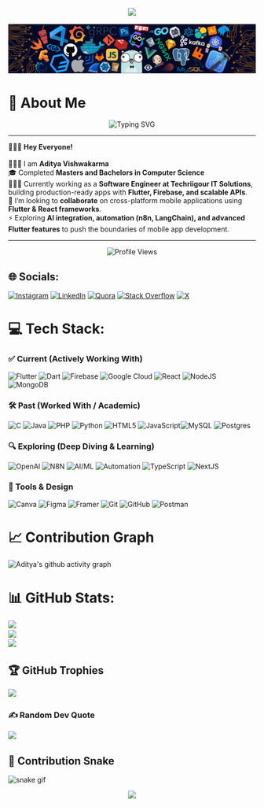 <p align="center">
  <img src="https://capsule-render.vercel.app/api?type=waving&color=0e75b6&height=180&section=header&text=Aditya%20Vishwakarma&fontSize=40&fontColor=ffffff&animation=fadeIn&fontAlignY=35" />
</p>

![logo](https://github.com/imaditya-31/imaditya-31/blob/main/header1.png)

# 💫 About Me

<p align="center"> <img src="https://readme-typing-svg.herokuapp.com?font=Fira+Code&weight=700&size=24&pause=1000&color=0E75B6&center=true&vCenter=true&width=750&lines=👨🏻‍💻+Flutter+Developer+%7C+Cross-Platform+Expert;🚀+1%2B+Years+of+Hands-on+Experience;🔥+Building+Scalable+%26+High-Performance+Apps;🎨+Passionate+about+UI%2FUX+%26+Clean+Code;🤝+Collaborating+on+AI%2C+Automation+%26+Innovation" alt="Typing SVG" /> </p>

---

🙋🏻‍♂️ **Hey Everyone!** <br><br>
👨🏻‍💼 I am **Aditya Vishwakarma**<br>
🎓 Completed **Masters and Bachelors in Computer Science**<br>
👨🏻‍💻 Currently working as a **Software Engineer at Techriigour IT Solutions**, building production-ready apps with **Flutter, Firebase, and scalable APIs**.<br>
🤝 I’m looking to **collaborate** on cross-platform mobile applications using **Flutter & React frameworks**.<br>
⚡ Exploring **AI integration, automation (n8n, LangChain), and advanced Flutter features** to push the boundaries of mobile app development.<br>

---

<p align="center">
  <img src="https://komarev.com/ghpvc/?username=imaditya-31&label=Profile%20Views&color=0e75b6&style=for-the-badge" alt="Profile Views" />
</p>

## 🌐 Socials:

[![Instagram](https://img.shields.io/badge/Instagram-%23E4405F.svg?logo=Instagram&logoColor=white)](https://instagram.com/imaditya_31) [![LinkedIn](https://img.shields.io/badge/LinkedIn-%230077B5.svg?logo=linkedin&logoColor=white)](https://linkedin.com/in/https://www.linkedin.com/in/aditya-vishwakarma-0903a01b5) [![Quora](https://img.shields.io/badge/Quora-%23B92B27.svg?logo=Quora&logoColor=white)](https://quora.com/profile/https://www.quora.com/profile/Aditya-Vishwakarma-271) [![Stack Overflow](https://img.shields.io/badge/-Stackoverflow-FE7A16?logo=stack-overflow&logoColor=white)](https://stackoverflow.com/users/https://stackoverflow.com/users/20883967/aditya-vishwakarma) [![X](https://img.shields.io/badge/X-black.svg?logo=X&logoColor=white)](https://x.com/V_aditya___)

# 💻 Tech Stack:

### ✅ Current (Actively Working With)

![Flutter](https://img.shields.io/badge/Flutter-%2302569B.svg?style=for-the-badge&logo=Flutter&logoColor=white) ![Dart](https://img.shields.io/badge/dart-%230175C2.svg?style=for-the-badge&logo=dart&logoColor=white) ![Firebase](https://img.shields.io/badge/firebase-%23039BE5.svg?style=for-the-badge&logo=firebase) ![Google Cloud](https://img.shields.io/badge/GoogleCloud-%234285F4.svg?style=for-the-badge&logo=google-cloud&logoColor=white) ![React](https://img.shields.io/badge/react-%2320232a.svg?style=for-the-badge&logo=react&logoColor=%2361DAFB) ![NodeJS](https://img.shields.io/badge/node.js-6DA55F?style=for-the-badge&logo=node.js&logoColor=white) ![MongoDB](https://img.shields.io/badge/MongoDB-%234ea94b.svg?style=for-the-badge&logo=mongodb&logoColor=white)

### 🛠️ Past (Worked With / Academic)

![C](https://img.shields.io/badge/c-%2300599C.svg?style=for-the-badge&logo=c&logoColor=white) ![Java](https://img.shields.io/badge/java-%23ED8B00.svg?style=for-the-badge&logo=openjdk&logoColor=white) ![PHP](https://img.shields.io/badge/php-%23777BB4.svg?style=for-the-badge&logo=php&logoColor=white) ![Python](https://img.shields.io/badge/python-3670A0?style=for-the-badge&logo=python&logoColor=ffdd54) ![HTML5](https://img.shields.io/badge/html5-%23E34F26.svg?style=for-the-badge&logo=html5&logoColor=white) ![JavaScript](https://img.shields.io/badge/javascript-%23323330.svg?style=for-the-badge&logo=javascript&logoColor=%23F7DF1E)![MySQL](https://img.shields.io/badge/mysql-4479A1.svg?style=for-the-badge&logo=mysql&logoColor=white) ![Postgres](https://img.shields.io/badge/postgres-%23316192.svg?style=for-the-badge&logo=postgresql&logoColor=white)

### 🔍 Exploring (Deep Diving & Learning)

![OpenAI](https://img.shields.io/badge/OpenAI-%23412991.svg?style=for-the-badge&logo=openai&logoColor=white) ![N8N](https://img.shields.io/badge/n8n-%23EA4D60.svg?style=for-the-badge&logo=n8n&logoColor=white) ![AI/ML](https://img.shields.io/badge/AI%2FML-%2300C853.svg?style=for-the-badge&logo=tensorflow&logoColor=white) ![Automation](https://img.shields.io/badge/Automation-%2300ACC1.svg?style=for-the-badge&logo=zapier&logoColor=white) ![TypeScript](https://img.shields.io/badge/typescript-%23323330.svg?style=for-the-badge&logo=typescript&logoColor=%23F7DF1E) ![NextJS](https://img.shields.io/badge/Next.js-black?style=for-the-badge&logo=next.js&logoColor=white)

### 🎨 Tools & Design

![Canva](https://img.shields.io/badge/Canva-%2300C4CC.svg?style=for-the-badge&logo=Canva&logoColor=white) ![Figma](https://img.shields.io/badge/figma-%23F24E1E.svg?style=for-the-badge&logo=figma&logoColor=white) ![Framer](https://img.shields.io/badge/Framer-black?style=for-the-badge&logo=framer&logoColor=blue) ![Git](https://img.shields.io/badge/git-%23F05033.svg?style=for-the-badge&logo=git&logoColor=white) ![GitHub](https://img.shields.io/badge/github-%23121011.svg?style=for-the-badge&logo=github&logoColor=white) ![Postman](https://img.shields.io/badge/Postman-FF6C37?style=for-the-badge&logo=postman&logoColor=white)

# 📈 Contribution Graph

![Aditya's github activity graph](https://github-readme-activity-graph.vercel.app/graph?username=imaditya-31&theme=react-dark)

# 📊 GitHub Stats:

![](https://github-readme-streak-stats.herokuapp.com/?user=imaditya-31&theme=dark&hide_border=false)<br/>
![](https://github-readme-stats.vercel.app/api?username=imaditya-31&theme=dark&hide_border=false&include_all_commits=true&count_private=true)<br/>
![](https://github-readme-stats.vercel.app/api/top-langs/?username=imaditya-31&theme=dark&hide_border=false&include_all_commits=true&count_private=true&layout=compact)

## 🏆 GitHub Trophies

![](https://github-profile-trophy.vercel.app/?username=imaditya-31&theme=radical&no-frame=true&no-bg=true&margin-w=4)

### ✍️ Random Dev Quote

![](https://quotes-github-readme.vercel.app/api?type=horizontal&theme=dark)

## 🐍 Contribution Snake

![snake gif](https://github.com/imaditya-31/imaditya-31/blob/output/github-contribution-grid-snake.svg)

<p align="center">
  <img src="https://capsule-render.vercel.app/api?type=waving&color=0e75b6&height=120&section=footer" />
</p>
